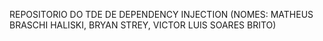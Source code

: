 REPOSITORIO DO TDE DE DEPENDENCY INJECTION (NOMES: MATHEUS BRASCHI HALISKI, BRYAN STREY, VICTOR LUIS SOARES BRITO)
